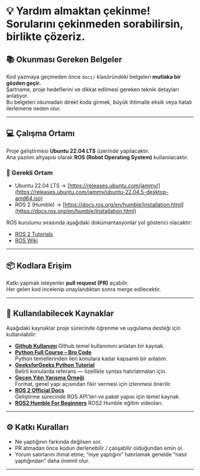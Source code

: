 # 💡 Yardım almaktan çekinme! Sorularını çekinmeden sorabilirsin, birlikte çözeriz.

## 📚 Okunması Gereken Belgeler

Kod yazmaya geçmeden önce `docs/` klasöründeki belgeleri **mutlaka bir gözden geçir.**  
Şartname, proje hedeflerini ve dikkat edilmesi gereken teknik detayları anlatıyor.  
Bu belgeleri okumadan direkt koda girmek, büyük ihtimalle eksik veya hatalı ilerlemene neden olur.  


---


## 💻 Çalışma Ortamı

Proje geliştirmesi **Ubuntu 22.04 LTS** üzerinde yapılacaktır.  
Ana yazılım altyapısı olarak **ROS (Robot Operating System)** kullanılacaktır.

### 🐧 Gerekli Ortam
- Ubuntu 22.04 LTS → [https://releases.ubuntu.com/jammy/](https://releases.ubuntu.com/jammy/ubuntu-22.04.5-desktop-amd64.iso)  
- ROS 2 (Humble) → [https://docs.ros.org/en/humble/Installation.html](https://docs.ros.org/en/humble/Installation.html)

ROS kurulumu sırasında aşağıdaki dokümantasyonlar yol gösterici olacaktır:  
- [ROS 2 Tutorials](https://docs.ros.org/en/humble/Tutorials.html)  
- [ROS Wiki](http://wiki.ros.org/)


---


## 📦 Kodlara Erişim


Katkı yapmak isteyenler **pull request (PR)** açabilir.  
Her gelen kod incelenip onaylandıktan sonra merge edilecektir.  


---


## 🧩 Kullanılabilecek Kaynaklar

Aşağıdaki kaynaklar proje sürecinde öğrenme ve uygulama desteği için kullanılabilir:  
- **[Github Kullanımı](https://www.youtube.com/watch?v=7foV53lJhVQ)**
  Github temel kullanımını anlatan bir kaynak.
- **[Python Full Course – Bro Code](https://www.youtube.com/watch?v=XKHEtdqhLK8)**  
  Python temellerinden ileri konulara kadar kapsamlı bir anlatım.  
- **[GeeksforGeeks Python Tutorial](https://www.geeksforgeeks.org/python/python-programming-language-tutorial/)**  
  Belirli konularda referans — özellikle syntax hatırlatmaları için.  
- **[Geçen Yılın Yarışma Örneği](https://youtu.be/-mIeb21Zd_s)**  
  Format, genel yapı açısından fikir vermesi için izlenmesi önerilir.  
- **[ROS 2 Official Docs](https://docs.ros.org/en/humble/)**  
  Geliştirme sürecinde ROS API’leri ve paket yapısı için temel kaynak.  
- **[ROS2 Humble For Beginners](https://www.youtube.com/playlist?list=PLLSegLrePWgJudpPUof4-nVFHGkB62Izy)**
  ROS2 Humble eğitim videoları.


---


## ⚙️ Katkı Kuralları

- Ne yaptığının farkında değilsen sor.  
- PR atmadan önce kodun derlenebilir / çalışabilir olduğundan emin ol.  
- Yorum satırlarını ihmal etme; “niye yaptığını” hatırlamak genelde “nasıl yaptığından” daha önemli olur.


---